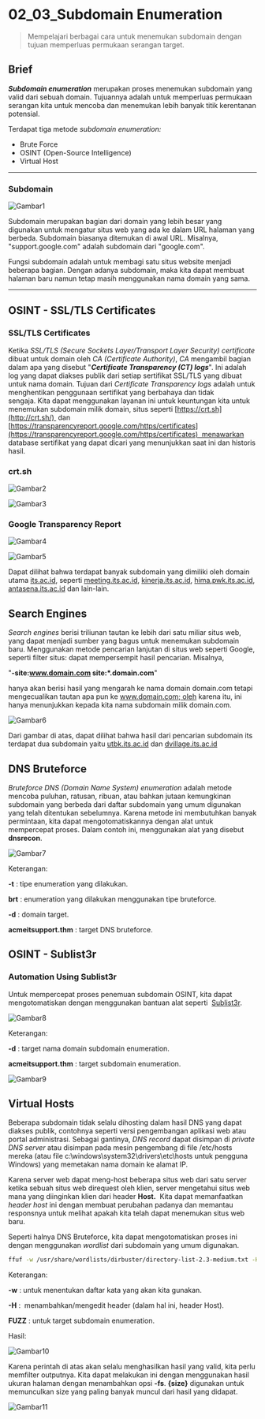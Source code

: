 # 02_03_Subdomain Enumeration

> Mempelajari berbagai cara untuk menemukan subdomain dengan tujuan memperluas permukaan serangan target.
> 

## Brief

***Subdomain enumeration*** merupakan proses menemukan subdomain yang valid dari sebuah domain. Tujuannya adalah untuk memperluas permukaan serangan kita untuk mencoba dan menemukan lebih banyak titik kerentanan potensial.

Terdapat tiga metode *subdomain enumeration:*

- Brute Force
- OSINT (Open-Source Intelligence)
- Virtual Host

---

### Subdomain

![Gambar1](images/02_03_01.png)

Subdomain merupakan bagian dari domain yang lebih besar yang digunakan untuk mengatur situs web yang ada ke dalam URL halaman yang berbeda. Subdomain biasanya ditemukan di awal URL. Misalnya, "support.google.com" adalah subdomain dari "google.com".

Fungsi subdomain adalah untuk membagi satu situs website menjadi beberapa bagian. Dengan adanya subdomain, maka kita dapat membuat halaman baru namun tetap masih menggunakan nama domain yang sama.

---

## OSINT - SSL/TLS Certificates

### **SSL/TLS Certificates**

Ketika *SSL/TLS (Secure Sockets Layer/Transport Layer Security)* *certificate* dibuat untuk domain oleh *CA (Certificate Authority)*, *CA* mengambil bagian dalam apa yang disebut "***Certificate Transparency (CT) logs***". Ini adalah log yang dapat diakses publik dari setiap sertifikat SSL/TLS yang dibuat untuk nama domain. Tujuan dari *Certificate Transparency logs* adalah untuk menghentikan penggunaan sertifikat yang berbahaya dan tidak sengaja. Kita dapat menggunakan layanan ini untuk keuntungan kita untuk menemukan subdomain milik domain, situs seperti [https://crt.sh](http://crt.sh/)  dan  [https://transparencyreport.google.com/https/certificates](https://transparencyreport.google.com/https/certificates)  menawarkan database sertifikat yang dapat dicari yang menunjukkan saat ini dan historis hasil.

### **crt.sh**

![Gambar2](images/02_03_02.png)

![Gambar3](images/02_03_03.png)

### **Google Transparency Report**

![Gambar4](images/02_03_04.png)

![Gambar5](images/02_03_05.png)

Dapat dilihat bahwa terdapat banyak subdomain yang dimiliki oleh domain utama [its.ac.id](http://its.ac.id), seperti [meeting.its.ac.id](http://meeting.its.ac.id/), [kinerja.its.ac.id](http://kinerja.its.ac.id/), [hima.pwk.its.ac.id](http://hima.pwk.its.ac.id/), [antasena.its.ac.id](http://antasena.its.ac.id/) dan lain-lain.

## **Search Engines**

*Search engines* berisi triliunan tautan ke lebih dari satu miliar situs web, yang dapat menjadi sumber yang bagus untuk menemukan subdomain baru. Menggunakan metode pencarian lanjutan di situs web seperti Google, seperti filter situs: dapat mempersempit hasil pencarian. Misalnya, 

"**-site:www.domain.com site:*.domain.com**" 

hanya akan berisi hasil yang mengarah ke nama domain domain.com tetapi mengecualikan tautan apa pun ke www.domain.com; oleh karena itu, ini hanya menunjukkan kepada kita nama subdomain milik domain.com.

![Gambar6](images/02_03_06.png)

Dari gambar di atas, dapat dilihat bahwa hasil dari pencarian subdomain its terdapat dua subdomain yaitu [utbk.its.ac.id](http://utbk.its.ac.id) dan [dvillage.its.ac.id](http://dvillage.its.ac.id/)

## DNS Bruteforce

*Bruteforce DNS (Domain Name System) enumeration* adalah metode mencoba puluhan, ratusan, ribuan, atau bahkan jutaan kemungkinan subdomain yang berbeda dari daftar subdomain yang umum digunakan yang telah ditentukan sebelumnya. Karena metode ini membutuhkan banyak permintaan, kita dapat mengotomatiskannya dengan alat untuk mempercepat proses. Dalam contoh ini, menggunakan alat yang disebut **dnsrecon**. 

![Gambar7](images/02_03_07.png)

Keterangan:

**-t** : tipe enumeration yang dilakukan.

**brt** : enumeration yang dilakukan menggunakan tipe bruteforce.

**-d** : domain target.

**acmeitsupport.thm** : target DNS bruteforce.

## OSINT - Sublist3r

### **Automation Using Sublist3r**

Untuk mempercepat proses penemuan subdomain OSINT, kita dapat mengotomatiskan dengan menggunakan bantuan alat seperti  [Sublist3r](https://github.com/aboul3la/Sublist3r). 

![Gambar8](images/02_03_08.png)

Keterangan:

**-d** : target nama domain subdomain enumeration.

**acmeitsupport.thm** : target subdomain enumeration.

![Gambar9](images/02_03_09.png)

## Virtual Hosts

Beberapa subdomain tidak selalu dihosting dalam hasil DNS yang dapat diakses publik, contohnya seperti versi pengembangan aplikasi web atau portal administrasi. Sebagai gantinya, *DNS record* dapat disimpan di *private DNS server* atau disimpan pada mesin pengembang di file /etc/hosts mereka (atau file c:\windows\system32\drivers\etc\hosts untuk pengguna Windows) yang memetakan nama domain ke alamat IP.

Karena server web dapat meng-host beberapa situs web dari satu server ketika sebuah situs web direquest oleh klien, server mengetahui situs web mana yang diinginkan klien dari header **Host.**  Kita dapat memanfaatkan *header host* ini dengan membuat perubahan padanya dan memantau responsnya untuk melihat apakah kita telah dapat menemukan situs web baru.

Seperti halnya DNS Bruteforce, kita dapat mengotomatiskan proses ini dengan menggunakan *wordlist* dari subdomain yang umum digunakan. 

```bash
ffuf -w /usr/share/wordlists/dirbuster/directory-list-2.3-medium.txt -H "Host: FUZZ.acmeitsupport.thm" -u http://10.10.4.129
```

Keterangan:

**-w** : untuk menentukan daftar kata yang akan kita gunakan.

**-H** :  menambahkan/mengedit header (dalam hal ini, header Host).

**FUZZ** : untuk target subdomain enumeration.

Hasil:

![Gambar10](images/02_03_10.png)

Karena perintah di atas akan selalu menghasilkan hasil yang valid, kita perlu memfilter outputnya. Kita dapat melakukan ini dengan menggunakan hasil ukuran halaman dengan menambahkan opsi **-fs**. **{size}** digunakan untuk memunculkan size yang paling banyak muncul dari hasil yang didapat.

![Gambar11](images/02_03_11.JPG)

